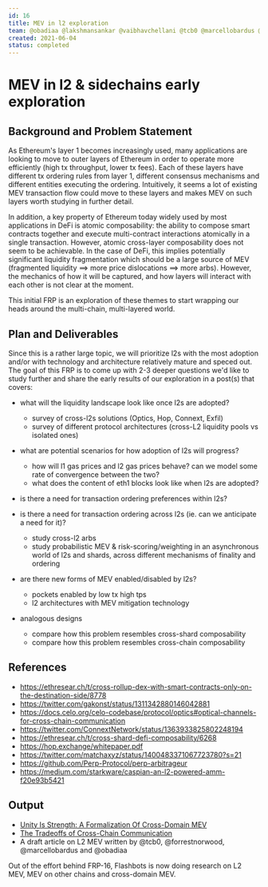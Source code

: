 ```yaml
---
id: 16
title: MEV in l2 exploration
team: @obadiaa @lakshmansankar @vaibhavchellani @tcb0 @marcellobardus @forrestnorwood
created: 2021-06-04
status: completed
---
```


# MEV in l2 & sidechains early exploration

## Background and Problem Statement
As Ethereum's layer 1 becomes increasingly used, many applications are looking to move to outer layers of Ethereum in order to operate more efficiently (high tx throughput, lower tx fees). Each of these layers have different tx ordering rules from layer 1, different consensus mechanisms and different entities executing the ordering. Intuitively, it seems a lot of existing MEV transaction flow could move to these layers and makes MEV on such layers worth studying in further detail.

In addition, a key property of Ethereum today widely used by most applications in DeFi is atomic composability: the ability to compose smart contracts together and execute multi-contract interactions atomically in a single transaction. However, atomic cross-layer composability does not seem to be achievable. In the case of DeFi, this implies potentially significant liquidity fragmentation which should be a large source of MEV (fragmented liquidity ==> more price dislocations ==> more arbs). However, the mechanics of how it will be captured, and how layers will interact with each other is not clear at the moment.

This initial FRP is an exploration of these themes to start wrapping our heads around the multi-chain, multi-layered world.


## Plan and Deliverables
Since this is a rather large topic, we will prioritize l2s with the most adoption and/or with technology and architecture relatively mature and speced out. The goal of this FRP is to come up with 2-3 deeper questions we'd like to study further and share the early results of our exploration in a post(s) that covers:

- what will the liquidity landscape look like once l2s are adopted?
  - survey of cross-l2s solutions (Optics, Hop, Connext, Exfil)
  - survey of different protocol architectures (cross-L2 liquidity pools vs isolated ones)

- what are potential scenarios for how adoption of l2s will progress?
  - how will l1 gas prices and l2 gas prices behave? can we model some rate of convergence between the two?
  - what does the content of eth1 blocks look like when l2s are adopted?

- is there a need for transaction ordering preferences within l2s?

- is there a need for transaction ordering across l2s (ie. can we anticipate a need for it)?
  - study cross-l2 arbs
  - study probabilistic MEV & risk-scoring/weighting in an asynchronous world of l2s and shards, across different mechanisms of finality and ordering

- are there new forms of MEV enabled/disabled by l2s?
  - pockets enabled by low tx high tps
  - l2 architectures with MEV mitigation technology

- analogous designs
  - compare how this problem resembles cross-shard composability
  - compare how this problem resembles cross-chain composability

## References
- https://ethresear.ch/t/cross-rollup-dex-with-smart-contracts-only-on-the-destination-side/8778
- https://twitter.com/gakonst/status/1311342880146042881
- https://docs.celo.org/celo-codebase/protocol/optics#optical-channels-for-cross-chain-communication
- https://twitter.com/ConnextNetwork/status/1363933825802248194
- https://ethresear.ch/t/cross-shard-defi-composability/6268
- https://hop.exchange/whitepaper.pdf
- https://twitter.com/matchaxyz/status/1400483371067723780?s=21
- https://github.com/Perp-Protocol/perp-arbitrageur
- https://medium.com/starkware/caspian-an-l2-powered-amm-f20e93b5421

## Output
- [Unity Is Strength: A Formalization Of Cross-Domain MEV](https://arxiv.org/abs/2112.01472)
- [The Tradeoffs of Cross-Chain Communication](https://www.lakshmansankar.com/#/tradeoffs-ccc)
- A draft article on L2 MEV written by @tcb0, @forrestnorwood, @marcellobardus and @obadiaa

Out of the effort behind FRP-16, Flashbots is now doing research on L2 MEV, MEV on other chains and cross-domain MEV.
